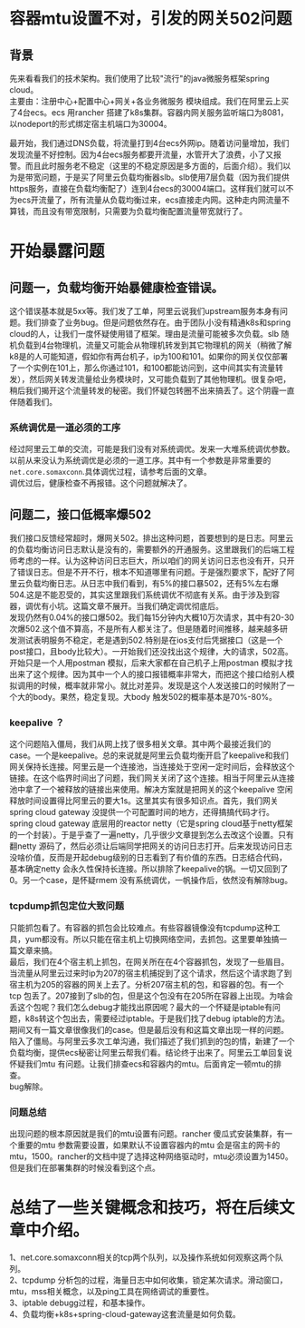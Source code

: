 # 容器mtu设置不对，引发的网关502问题

## 背景

先来看看我们的技术架构。我们使用了比较"流行"的java微服务框架spring cloud。  
主要由：注册中心+配置中心+网关+各业务微服务 模块组成。我们在阿里云上买了4台ecs。ecs 用rancher 搭建了k8s集群。容器内网关服务监听端口为8081，以nodeport的形式绑定宿主机端口为30004。

最开始，我们通过DNS负载，将流量打到4台ecs外网ip。随着访问量增加，我们发现流量不好控制。因为4台ecs服务都要开流量，水管开大了浪费，小了又报警。而且此时服务老不稳定（这里的不稳定原因是多方面的，后面介绍）。我们以为是带宽问题，于是买了阿里云负载均衡器slb。slb使用7层负载（因为我们提供https服务，直接在负载均衡配了）连到4台ecs的30004端口。这样我们就可以不为ecs开流量了，所有流量从负载均衡过来，ecs直接走内网。这种走内网流量不算钱，而且没有带宽限制，只需要为负载均衡配置流量带宽就行了。

# 开始暴露问题

## 问题一，负载均衡开始暴健康检查错误。

这个错误基本就是5xx等。我们发了工单，阿里云说我们upstream服务本身有问题。我们排查了业务bug。但是问题依然存在。由于团队小没有精通k8s和spring cloud的人，让我们一度怀疑使用错了框架。理由是流量可能被多次负载。slb 随机负载到4台物理机，流量又可能会从物理机转发到其它物理机的网关（稍微了解k8是的人可能知道，假如你有两台机子，ip为100和101。如果你的网关仅仅部署了一个实例在101上，那么你通过101，和100都能访问到，这中间其实有流量转发），然后网关转发流量给业务模块时，又可能负载到了其他物理机。很复杂吧，稍后我们揭开这个流量转发的秘密。我们怀疑包转圈不出来搞丢了。这个阴霾一直伴随着我们。

### 系统调优是一道必须的工序

经过阿里云工单的交流，可能是我们没有对系统调优。发来一大堆系统调优参数。以前从来没认为系统调优是必须的一道工序。其中有一个参数是非常重要的`net.core.somaxconn`.具体调优过程，请参考后面的文章。  
调优过后，健康检查不再报错。这个问题就解决了。

## 问题二，接口低概率爆502

我们接口反馈经常超时，爆网关502。排出这种问题，首要想到的是日志。阿里云的负载均衡访问日志默认是没有的，需要额外的开通服务。这里跟我们的后端工程师考虑的一样。认为这种访问日志巨大，所以咱们的网关访问日志也没有开，只开了错误日志。但是不开不行，根本不知道哪里有问题。于是强烈要求下，配好了阿里云负载均衡日志。从日志中我们看到，有5%的接口暴502，还有5%左右爆504.这是不能忍受的，其实这里跟我们系统调优不彻底有关系。由于涉及到容器，调优有小坑。这篇文章不展开。当我们确定调优彻底后。  
发现仍然有0.04%的接口爆502。我们每15分钟内大概10万次请求，其中有20-30次爆502.这个值不算高，不是所有人都关注了。但是随着时间推移，越来越多研发测试表明服务不稳定，老是遇到502.特别是在ios支付后凭据接口（这是一个post接口，且body比较大）。一开始我们还没找出这个规律，大的请求，502高。开始只是一个人用postman 模拟，后来大家都在自己机子上用postman 模拟才找出来了这个规律。因为其中一个人的接口报错概率非常大，而把这个接口给别人模拟调用的时候，概率就非常小。就比对差异。发现是这个人发送接口的时候附了一个大的body。果然，稳定复现。大body 触发502的概率基本是70%-80%。

### keepalive ？

这个问题陷入僵局，我们从网上找了很多相关文章。其中两个最接近我们的case。一个是keepalive。总的来说就是阿里云负载均衡开启了keepalive和我们网关保持长连接。阿里云是一个连接池，当连接处于空闲一定时间后，会释放这个链接。在这个临界时间出了问题，我们网关关闭了这个连接。相当于阿里云从连接池中拿了一个被释放的链接出来使用。解决方案就是把网关的这个keepalive 空闲释放时间设置得比阿里云的要大1s。这里其实有很多知识点。首先，我们网关spring cloud gateway 没提供一个可配置时间的地方，还得搞搞代码才行。spring cloud gateway 底层用的reactor netty（它是spring cloud基于netty框架的一个封装）。于是乎查了一遍netty，几乎很少文章提到怎么去改这个设置。只有翻netty 源码了，然后必须让后端同学把网关的访问日志打开。后来发现访问日志没啥价值，反而是开起debug级别的日志看到了有价值的东西。日志结合代码，基本确定netty 会永久性保持长连接。所以排除了keepalive的锅。一切又回到了0。另一个case，是怀疑rmem 没有系统调优，一帆操作后，依然没有解除bug。

### tcpdump抓包定位大致问题

只能抓包看了。有容器的抓包会比较难点。有些容器镜像没有tcpdump这种工具，yum都没有。所以只能在宿主机上切换网络空间，去抓包。这里要单独搞一篇文章来搞。  
最后，我们在4个宿主机上抓包，在网关所在在4个容器抓包，发现了一些眉目。当流量从阿里云过来时ip为207的宿主机捕捉到了这个请求，然后这个请求跑了到宿主机为205的容器的网关上去了。分析207宿主机的包，和容器的包。有一个tcp 包丢了。207接到了slb的包，但是这个包没有在205所在容器上出现。为啥会丢这个包呢？我们怎么debug才能找出原因呢？最大的一个怀疑是iptable有问题，k8s转这个包出去，需要经过iptable。于是我们找了debug iptable的方法。期间又有一篇文章很像我们的case。但是最后没有和这篇文章出现一样的问题。陷入了僵局。与阿里云多次工单沟通，我们描述了我们抓到的包的情，新建了一个负载均衡，提供ecs秘密让阿里云帮我们看。结论终于出来了。阿里云工单回复说怀疑我们mtu 有问题。让我们排查ecs和容器内的mtu。后面肯定一顿mtu的排查。  
bug解除。

### 问题总结

出现问题的根本原因就是我们的mtu设置有问题。rancher 傻瓜式安装集群，有一个重要的mtu 参数需要设置，如果默认不设置容器内的mtu 会是宿主的网卡的mtu，1500。rancher的文档中提了选择这种网络驱动时，mtu必须设置为1450。但是我们在部署集群的时候没看到这个点。

# 总结了一些关键概念和技巧，将在后续文章中介绍。

1、net.core.somaxconn相关的tcp两个队列，以及操作系统如何观察这两个队列。  
2、tcpdump 分析包的过程，海量日志中如何收集，锁定某次请求。滑动窗口，mtu，mss相关概念，以及ping工具在网络调试的重要性。  
3、iptable debugg过程，和基本操作。  
4、负载均衡+k8s+spring-cloud-gateway这套流量是如何负载。

